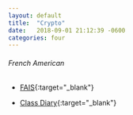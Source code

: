 ```yaml
---
layout: default
title:  "Crypto"
date:   2018-09-01 21:12:39 -0600
categories: four
---
```

###### French American
*   [FAIS](https://www.frenchamericansf.org){:target="_blank"}

*   [Class Diary](https://frenchamericansf.learning.powerschool.com/u/rgrignani/portal){:target="_blank"}

